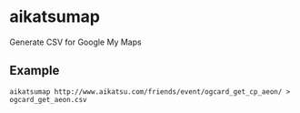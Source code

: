 # aikatsumap
Generate CSV for Google My Maps

## Example
```
aikatsumap http://www.aikatsu.com/friends/event/ogcard_get_cp_aeon/ > ogcard_get_aeon.csv
```
